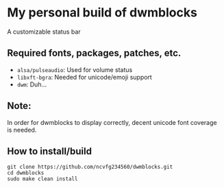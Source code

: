 # My personal build of dwmblocks
A customizable status bar

## Required fonts, packages, patches, etc.
- `alsa/pulseaudio`: Used for volume status
- `libxft-bgra`: Needed for unicode/emoji support
- `dwm`: Duh...

## Note:
In order for dwmblocks to display correctly,
decent unicode font coverage is needed.

## How to install/build
```
git clone https://github.com/ncvfg234560/dwmblocks.git
cd dwmblocks
sudo make clean install
```
